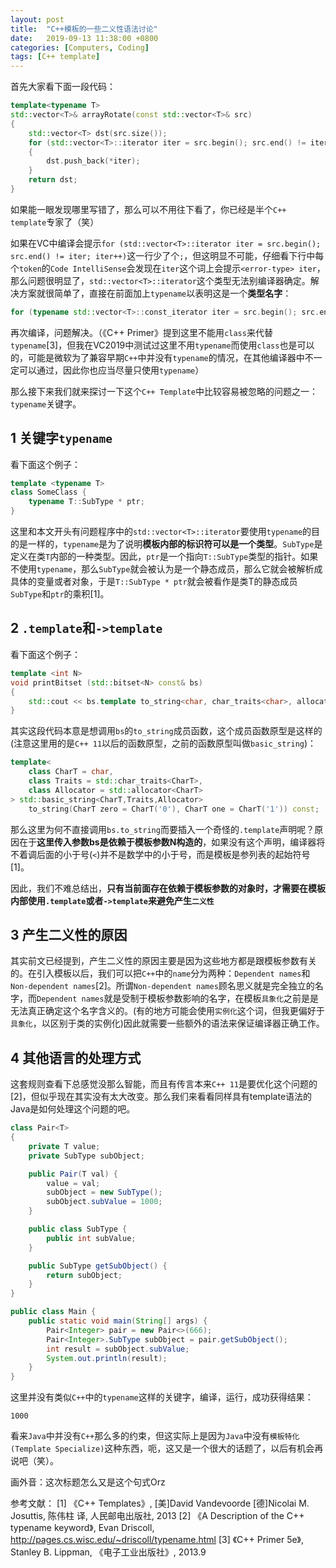 ```yaml
---
layout: post
title:  "C++模板的一些二义性语法讨论"
date:   2019-09-13 11:38:00 +0800
categories: [Computers, Coding]
tags: [C++ template]
---
```

首先大家看下面一段代码：
```cpp
template<typename T>
std::vector<T>& arrayRotate(const std::vector<T>& src)
{
	std::vector<T> dst(src.size());
	for (std::vector<T>::iterator iter = src.begin(); src.end() != iter; iter++)
	{
		dst.push_back(*iter);
	}
	return dst;
}
```
如果能一眼发现哪里写错了，那么可以不用往下看了，你已经是半个`C++ template`专家了（笑）

如果在VC中编译会提示`for (std::vector<T>::iterator iter = src.begin(); src.end() != iter; iter++)`这一行少了个`;`，但这明显不可能，仔细看下行中每个`token`的`Code IntelliSense`会发现在`iter`这个词上会提示`<error-type> iter`，那么问题很明显了，`std::vector<T>::iterator`这个类型无法别编译器确定。解决方案就很简单了，直接在前面加上`typename`以表明这是一个**类型名字**：
```cpp
for (typename std::vector<T>::const_iterator iter = src.begin(); src.end() != iter; iter++)
```
再次编译，问题解决。（《C++ Primer》提到这里不能用`class`来代替`typename`[3]，但我在VC2019中测试过这里不用`typename`而使用`class`也是可以的，可能是微软为了兼容早期`C++`中并没有`typename`的情况，在其他编译器中不一定可以通过，因此你也应当尽量只使用`typename`）

那么接下来我们就来探讨一下这个`C++ Template`中比较容易被忽略的问题之一：`typename`关键字。

## 1 关键字`typename`
看下面这个例子：
```cpp
template <typename T>
class SomeClass {
    typename T::SubType * ptr;
}
```
这里和本文开头有问题程序中的`std::vector<T>::iterator`要使用`typename`的目的是一样的，`typename`是为了说明**模板内部的标识符可以是一个类型**。`SubType`是定义在类`T`内部的一种类型。因此，`ptr`是一个指向`T::SubType`类型的指针。如果不使用`typename`，那么`SubType`就会被认为是一个静态成员，那么它就会被解析成具体的变量或者对象，于是`T::SubType * ptr`就会被看作是类T的静态成员`SubType`和`ptr`的乘积[1]。

## 2 `.template`和`->template`
看下面这个例子：
```cpp
template <int N>
void printBitset (std::bitset<N> const& bs)
{
    std::cout << bs.template to_string<char, char_traits<char>, allocator<char> >();
}
```
其实这段代码本意是想调用`bs`的`to_string`成员函数，这个成员函数原型是这样的(注意这里用的是`C++ 11`以后的函数原型，之前的函数原型叫做`basic_string`)：
```cpp
template<
    class CharT = char,
    class Traits = std::char_traits<CharT>,
    class Allocator = std::allocator<CharT>
> std::basic_string<CharT,Traits,Allocator>
    to_string(CharT zero = CharT('0'), CharT one = CharT('1')) const;
```
那么这里为何不直接调用`bs.to_string`而要插入一个奇怪的`.template`声明呢？原因在于**这里传入参数bs是依赖于模板参数N构造的**，如果没有这个声明，编译器将不着调后面的小于号(`<`)并不是数学中的小于号，而是模板是参列表的起始符号[1]。

因此，我们不难总结出，**只有当前面存在依赖于模板参数的对象时，才需要在模板内部使用`.template`或者`->template`来避免产生`二义性`**

## 3 产生二义性的原因
其实前文已经提到，产生二义性的原因主要是因为这些地方都是跟模板参数有关的。在引入模板以后，我们可以把`C++`中的`name`分为两种：`Dependent names`和`Non-dependent names`[2]。所谓`Non-dependent names`顾名思义就是完全独立的名字，而`Dependent names`就是受制于模板参数影响的名字，在模板`具象化`之前是是无法真正确定这个名字含义的。(有的地方可能会使用`实例化`这个词，但我更偏好于`具象化`，以区别于类的实例化)因此就需要一些额外的语法来保证编译器正确工作。

## 4 其他语言的处理方式
这套规则查看下总感觉没那么智能，而且有传言本来`C++ 11`是要优化这个问题的[2]，但似乎现在其实没有太大改变。那么我们来看看同样具有template语法的Java是如何处理这个问题的吧。
```java
class Pair<T>
{
    private T value;
    private SubType subObject;

    public Pair(T val) {
        value = val;
        subObject = new SubType();
        subObject.subValue = 1000;
    }

    public class SubType {
        public int subValue;
    }

    public SubType getSubObject() {
        return subObject;
    }
}

public class Main {
    public static void main(String[] args) {
        Pair<Integer> pair = new Pair<>(666);
        Pair<Integer>.SubType subObject = pair.getSubObject();
        int result = subObject.subValue;
        System.out.println(result);
    }
}

```
这里并没有类似`C++`中的`typename`这样的关键字，编译，运行，成功获得结果：
```shell
1000
```
看来`Java`中并没有`C++`那么多的约束，但这实际上是因为`Java`中没有`模板特化(Template Specialize)`这种东西，呃，这又是一个很大的话题了，以后有机会再说吧（笑）。

画外音：这次标题怎么又是这个句式Orz

参考文献：
[1] 《C++ Templates》, [美]David Vandevoorde [德]Nicolai M. Josuttis, 陈伟柱 译, 人民邮电出版社, 2013
[2] 《A Description of the C++ typename keyword》, Evan Driscoll, http://pages.cs.wisc.edu/~driscoll/typename.html
[3] 《C++ Primer 5e》, Stanley B. Lippman, 《电子工业出版社》,  2013.9

